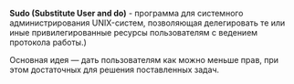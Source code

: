 **Sudo (Substitute User and do)** - программа для системного администрирования UNIX-систем, позволяющая делегировать те или иные привилегированные ресурсы пользователям с ведением протокола работы.)

Основная идея — дать пользователям как можно меньше прав, при этом достаточных для решения поставленных задач.